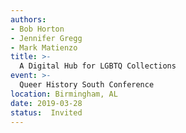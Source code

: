 ```yaml
---
authors:
- Bob Horton
- Jennifer Gregg
- Mark Matienzo
title: >-
  A Digital Hub for LGBTQ Collections
event: >-
  Queer History South Conference
location: Birmingham, AL
date: 2019-03-28
status:  Invited
---
```


